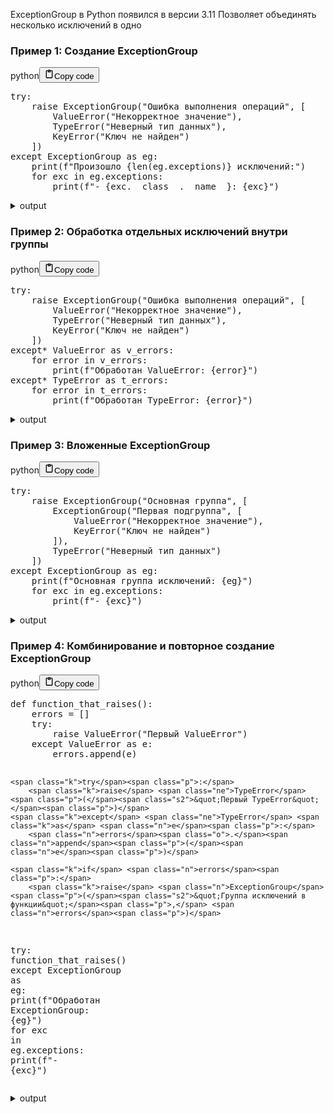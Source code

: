 <p>ExceptionGroup в Python появился в версии 3.11
Позволяет объединять несколько исключений в одно</p>
<h3>Пример 1: Создание ExceptionGroup</h3>
<div class="code_element"><div class="lang_line"><text>python</text><button class="copy_code_button" onclick="CopyCode(this)"><svg style="width: 1.2em;height: 1.2em;" aria-hidden="true" xmlns="http://www.w3.org/2000/svg" fill="none" viewBox="0 0 24 24"><path stroke="currentColor" stroke-linecap="round" stroke-linejoin="round" stroke-width="2" d="M15 4h3a1 1 0 0 1 1 1v15a1 1 0 0 1-1 1H6a1 1 0 0 1-1-1V5a1 1 0 0 1 1-1h3m0 3h6m-5-4v4h4V3h-4Z"/></svg><text>Copy code</text></button></div><div class="code language-python"><div class="highlight"><pre><span></span><span class="k">try</span><span class="p">:</span>
    <span class="k">raise</span> <span class="n">ExceptionGroup</span><span class="p">(</span><span class="s2">&quot;Ошибка выполнения операций&quot;</span><span class="p">,</span> <span class="p">[</span>
        <span class="ne">ValueError</span><span class="p">(</span><span class="s2">&quot;Некорректное значение&quot;</span><span class="p">),</span>
        <span class="ne">TypeError</span><span class="p">(</span><span class="s2">&quot;Неверный тип данных&quot;</span><span class="p">),</span>
        <span class="ne">KeyError</span><span class="p">(</span><span class="s2">&quot;Ключ не найден&quot;</span><span class="p">)</span>
    <span class="p">])</span>
<span class="k">except</span> <span class="n">ExceptionGroup</span> <span class="k">as</span> <span class="n">eg</span><span class="p">:</span>
    <span class="nb">print</span><span class="p">(</span><span class="sa">f</span><span class="s2">&quot;Произошло </span><span class="si">{</span><span class="nb">len</span><span class="p">(</span><span class="n">eg</span><span class="o">.</span><span class="n">exceptions</span><span class="p">)</span><span class="si">}</span><span class="s2"> исключений:&quot;</span><span class="p">)</span>
    <span class="k">for</span> <span class="n">exc</span> <span class="ow">in</span> <span class="n">eg</span><span class="o">.</span><span class="n">exceptions</span><span class="p">:</span>
        <span class="nb">print</span><span class="p">(</span><span class="sa">f</span><span class="s2">&quot;- </span><span class="si">{</span><span class="n">exc</span><span class="o">.</span><span class="vm">__class__</span><span class="o">.</span><span class="vm">__name__</span><span class="si">}</span><span class="s2">: </span><span class="si">{</span><span class="n">exc</span><span class="si">}</span><span class="s2">&quot;</span><span class="p">)</span>
</pre></div></div></div>

<details>
<summary>output</summary>

<div class="code_element"><div class="lang_line"><text>text</text><button class="copy_code_button" onclick="CopyCode(this)"><svg style="width: 1.2em;height: 1.2em;" aria-hidden="true" xmlns="http://www.w3.org/2000/svg" fill="none" viewBox="0 0 24 24"><path stroke="currentColor" stroke-linecap="round" stroke-linejoin="round" stroke-width="2" d="M15 4h3a1 1 0 0 1 1 1v15a1 1 0 0 1-1 1H6a1 1 0 0 1-1-1V5a1 1 0 0 1 1-1h3m0 3h6m-5-4v4h4V3h-4Z"/></svg><text>Copy code</text></button></div><div class="code language-text"><div class="highlight"><pre><span></span>Произошло 3 исключений:
- ValueError: Некорректное значение
- TypeError: Неверный тип данных
- KeyError: &#39;Ключ не найден&#39;
</pre></div></div></div>

</details>

<h3>Пример 2: Обработка отдельных исключений внутри группы</h3>
<div class="code_element"><div class="lang_line"><text>python</text><button class="copy_code_button" onclick="CopyCode(this)"><svg style="width: 1.2em;height: 1.2em;" aria-hidden="true" xmlns="http://www.w3.org/2000/svg" fill="none" viewBox="0 0 24 24"><path stroke="currentColor" stroke-linecap="round" stroke-linejoin="round" stroke-width="2" d="M15 4h3a1 1 0 0 1 1 1v15a1 1 0 0 1-1 1H6a1 1 0 0 1-1-1V5a1 1 0 0 1 1-1h3m0 3h6m-5-4v4h4V3h-4Z"/></svg><text>Copy code</text></button></div><div class="code language-python"><div class="highlight"><pre><span></span><span class="k">try</span><span class="p">:</span>
    <span class="k">raise</span> <span class="n">ExceptionGroup</span><span class="p">(</span><span class="s2">&quot;Ошибка выполнения операций&quot;</span><span class="p">,</span> <span class="p">[</span>
        <span class="ne">ValueError</span><span class="p">(</span><span class="s2">&quot;Некорректное значение&quot;</span><span class="p">),</span>
        <span class="ne">TypeError</span><span class="p">(</span><span class="s2">&quot;Неверный тип данных&quot;</span><span class="p">),</span>
        <span class="ne">KeyError</span><span class="p">(</span><span class="s2">&quot;Ключ не найден&quot;</span><span class="p">)</span>
    <span class="p">])</span>
<span class="k">except</span><span class="o">*</span> <span class="ne">ValueError</span> <span class="k">as</span> <span class="n">v_errors</span><span class="p">:</span>
    <span class="k">for</span> <span class="n">error</span> <span class="ow">in</span> <span class="n">v_errors</span><span class="p">:</span>
        <span class="nb">print</span><span class="p">(</span><span class="sa">f</span><span class="s2">&quot;Обработан ValueError: </span><span class="si">{</span><span class="n">error</span><span class="si">}</span><span class="s2">&quot;</span><span class="p">)</span>
<span class="k">except</span><span class="o">*</span> <span class="ne">TypeError</span> <span class="k">as</span> <span class="n">t_errors</span><span class="p">:</span>
    <span class="k">for</span> <span class="n">error</span> <span class="ow">in</span> <span class="n">t_errors</span><span class="p">:</span>
        <span class="nb">print</span><span class="p">(</span><span class="sa">f</span><span class="s2">&quot;Обработан TypeError: </span><span class="si">{</span><span class="n">error</span><span class="si">}</span><span class="s2">&quot;</span><span class="p">)</span>
</pre></div></div></div>

<details>
<summary>output</summary>

<div class="code_element"><div class="lang_line"><text>text</text><button class="copy_code_button" onclick="CopyCode(this)"><svg style="width: 1.2em;height: 1.2em;" aria-hidden="true" xmlns="http://www.w3.org/2000/svg" fill="none" viewBox="0 0 24 24"><path stroke="currentColor" stroke-linecap="round" stroke-linejoin="round" stroke-width="2" d="M15 4h3a1 1 0 0 1 1 1v15a1 1 0 0 1-1 1H6a1 1 0 0 1-1-1V5a1 1 0 0 1 1-1h3m0 3h6m-5-4v4h4V3h-4Z"/></svg><text>Copy code</text></button></div><div class="code language-text"><div class="highlight"><pre><span></span>| ExceptionGroup:  (3 sub-exceptions)
  +-+---------------- 1 ----------------
    | Exception Group Traceback (most recent call last):
    |   File &quot;&lt;stdin&gt;&quot;, line 2, in &lt;module&gt;
    | ExceptionGroup: Ошибка выполнения операций (1 sub-exception)
    +-+---------------- 1 ----------------
      | ValueError: Некорректное значение
      +------------------------------------
    |
    | During handling of the above exception, another exception occurred:
    |
    | Traceback (most recent call last):
    |   File &quot;&lt;stdin&gt;&quot;, line 8, in &lt;module&gt;
    | TypeError: &#39;ExceptionGroup&#39; object is not iterable
    +---------------- 2 ----------------
    | Exception Group Traceback (most recent call last):
    |   File &quot;&lt;stdin&gt;&quot;, line 2, in &lt;module&gt;
    | ExceptionGroup: Ошибка выполнения операций (1 sub-exception)
    +-+---------------- 1 ----------------
      | TypeError: Неверный тип данных
      +------------------------------------
    |
    | During handling of the above exception, another exception occurred:
    |
    | Traceback (most recent call last):
    |   File &quot;&lt;stdin&gt;&quot;, line 11, in &lt;module&gt;
    | TypeError: &#39;ExceptionGroup&#39; object is not iterable
    +---------------- 3 ----------------
    | Exception Group Traceback (most recent call last):
    |   File &quot;&lt;stdin&gt;&quot;, line 2, in &lt;module&gt;
    | ExceptionGroup: Ошибка выполнения операций (1 sub-exception)
    +-+---------------- 1 ----------------
      | KeyError: &#39;Ключ не найден&#39;
      +------------------------------------
</pre></div></div></div>

</details>

<h3>Пример 3: Вложенные ExceptionGroup</h3>
<div class="code_element"><div class="lang_line"><text>python</text><button class="copy_code_button" onclick="CopyCode(this)"><svg style="width: 1.2em;height: 1.2em;" aria-hidden="true" xmlns="http://www.w3.org/2000/svg" fill="none" viewBox="0 0 24 24"><path stroke="currentColor" stroke-linecap="round" stroke-linejoin="round" stroke-width="2" d="M15 4h3a1 1 0 0 1 1 1v15a1 1 0 0 1-1 1H6a1 1 0 0 1-1-1V5a1 1 0 0 1 1-1h3m0 3h6m-5-4v4h4V3h-4Z"/></svg><text>Copy code</text></button></div><div class="code language-python"><div class="highlight"><pre><span></span><span class="k">try</span><span class="p">:</span>
    <span class="k">raise</span> <span class="n">ExceptionGroup</span><span class="p">(</span><span class="s2">&quot;Основная группа&quot;</span><span class="p">,</span> <span class="p">[</span>
        <span class="n">ExceptionGroup</span><span class="p">(</span><span class="s2">&quot;Первая подгруппа&quot;</span><span class="p">,</span> <span class="p">[</span>
            <span class="ne">ValueError</span><span class="p">(</span><span class="s2">&quot;Некорректное значение&quot;</span><span class="p">),</span>
            <span class="ne">KeyError</span><span class="p">(</span><span class="s2">&quot;Ключ не найден&quot;</span><span class="p">)</span>
        <span class="p">]),</span>
        <span class="ne">TypeError</span><span class="p">(</span><span class="s2">&quot;Неверный тип данных&quot;</span><span class="p">)</span>
    <span class="p">])</span>
<span class="k">except</span> <span class="n">ExceptionGroup</span> <span class="k">as</span> <span class="n">eg</span><span class="p">:</span>
    <span class="nb">print</span><span class="p">(</span><span class="sa">f</span><span class="s2">&quot;Основная группа исключений: </span><span class="si">{</span><span class="n">eg</span><span class="si">}</span><span class="s2">&quot;</span><span class="p">)</span>
    <span class="k">for</span> <span class="n">exc</span> <span class="ow">in</span> <span class="n">eg</span><span class="o">.</span><span class="n">exceptions</span><span class="p">:</span>
        <span class="nb">print</span><span class="p">(</span><span class="sa">f</span><span class="s2">&quot;- </span><span class="si">{</span><span class="n">exc</span><span class="si">}</span><span class="s2">&quot;</span><span class="p">)</span>
</pre></div></div></div>

<details>
<summary>output</summary>

<div class="code_element"><div class="lang_line"><text>text</text><button class="copy_code_button" onclick="CopyCode(this)"><svg style="width: 1.2em;height: 1.2em;" aria-hidden="true" xmlns="http://www.w3.org/2000/svg" fill="none" viewBox="0 0 24 24"><path stroke="currentColor" stroke-linecap="round" stroke-linejoin="round" stroke-width="2" d="M15 4h3a1 1 0 0 1 1 1v15a1 1 0 0 1-1 1H6a1 1 0 0 1-1-1V5a1 1 0 0 1 1-1h3m0 3h6m-5-4v4h4V3h-4Z"/></svg><text>Copy code</text></button></div><div class="code language-text"><div class="highlight"><pre><span></span>Основная группа исключений: Основная группа (2 sub-exceptions)
- Первая подгруппа (2 sub-exceptions)
- Неверный тип данных
</pre></div></div></div>

</details>

<h3>Пример 4: Комбинирование и повторное создание ExceptionGroup</h3>
<div class="code_element"><div class="lang_line"><text>python</text><button class="copy_code_button" onclick="CopyCode(this)"><svg style="width: 1.2em;height: 1.2em;" aria-hidden="true" xmlns="http://www.w3.org/2000/svg" fill="none" viewBox="0 0 24 24"><path stroke="currentColor" stroke-linecap="round" stroke-linejoin="round" stroke-width="2" d="M15 4h3a1 1 0 0 1 1 1v15a1 1 0 0 1-1 1H6a1 1 0 0 1-1-1V5a1 1 0 0 1 1-1h3m0 3h6m-5-4v4h4V3h-4Z"/></svg><text>Copy code</text></button></div><div class="code language-python"><div class="highlight"><pre><span></span><span class="k">def</span> <span class="nf">function_that_raises</span><span class="p">():</span>
    <span class="n">errors</span> <span class="o">=</span> <span class="p">[]</span>
    <span class="k">try</span><span class="p">:</span>
        <span class="k">raise</span> <span class="ne">ValueError</span><span class="p">(</span><span class="s2">&quot;Первый ValueError&quot;</span><span class="p">)</span>
    <span class="k">except</span> <span class="ne">ValueError</span> <span class="k">as</span> <span class="n">e</span><span class="p">:</span>
        <span class="n">errors</span><span class="o">.</span><span class="n">append</span><span class="p">(</span><span class="n">e</span><span class="p">)</span>

    <span class="k">try</span><span class="p">:</span>
        <span class="k">raise</span> <span class="ne">TypeError</span><span class="p">(</span><span class="s2">&quot;Первый TypeError&quot;</span><span class="p">)</span>
    <span class="k">except</span> <span class="ne">TypeError</span> <span class="k">as</span> <span class="n">e</span><span class="p">:</span>
        <span class="n">errors</span><span class="o">.</span><span class="n">append</span><span class="p">(</span><span class="n">e</span><span class="p">)</span>

    <span class="k">if</span> <span class="n">errors</span><span class="p">:</span>
        <span class="k">raise</span> <span class="n">ExceptionGroup</span><span class="p">(</span><span class="s2">&quot;Группа исключений в функции&quot;</span><span class="p">,</span> <span class="n">errors</span><span class="p">)</span>

<span class="k">try</span><span class="p">:</span>
    <span class="n">function_that_raises</span><span class="p">()</span>
<span class="k">except</span> <span class="n">ExceptionGroup</span> <span class="k">as</span> <span class="n">eg</span><span class="p">:</span>
    <span class="nb">print</span><span class="p">(</span><span class="sa">f</span><span class="s2">&quot;Обработан ExceptionGroup: </span><span class="si">{</span><span class="n">eg</span><span class="si">}</span><span class="s2">&quot;</span><span class="p">)</span>
    <span class="k">for</span> <span class="n">exc</span> <span class="ow">in</span> <span class="n">eg</span><span class="o">.</span><span class="n">exceptions</span><span class="p">:</span>
        <span class="nb">print</span><span class="p">(</span><span class="sa">f</span><span class="s2">&quot;- </span><span class="si">{</span><span class="n">exc</span><span class="si">}</span><span class="s2">&quot;</span><span class="p">)</span>
</pre></div></div></div>
<details>
<summary>output</summary>

<div class="code_element"><div class="lang_line"><text>text</text><button class="copy_code_button" onclick="CopyCode(this)"><svg style="width: 1.2em;height: 1.2em;" aria-hidden="true" xmlns="http://www.w3.org/2000/svg" fill="none" viewBox="0 0 24 24"><path stroke="currentColor" stroke-linecap="round" stroke-linejoin="round" stroke-width="2" d="M15 4h3a1 1 0 0 1 1 1v15a1 1 0 0 1-1 1H6a1 1 0 0 1-1-1V5a1 1 0 0 1 1-1h3m0 3h6m-5-4v4h4V3h-4Z"/></svg><text>Copy code</text></button></div><div class="code language-text"><div class="highlight"><pre><span></span>Обработан ExceptionGroup: Группа исключений в функции (2 sub-exceptions)
- Первый ValueError
- Первый TypeError
</pre></div></div></div>

</details>